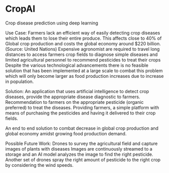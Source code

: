 # CropAI
Crop disease prediction using deep learning

Use Case:
Farmers lack an efficient way of easily detecting crop diseases which leads them to lose their entire produce. This affects close to 40% of Global crop production and costs the global economy around $220 billion. (Source: United Nations) Expensive agronomist are required to travel long distances to access farmers crop fields to diagnose simple diseases and limited agricultural personnel to recommend pesticides to treat their crops
Despite the various technological advancements there is no feasible solution that has been implemented at a large scale to combat this problem which will only become larger as food production increases due to increase in population.

Solution:
An application that uses artificial intelligence to detect crop diseases, provide the appropriate disease diagnostic to farmers.
Recommendation to farmers on the appropriate pesticide (organic preferred) to treat the diseases.
Providing farmers, a simple platform with means of purchasing the pesticides and having it delivered to their crop fields.

An end to end solution to combat decrease in global crop production and global economy amidst growing food production demand.

Possible Future Work:
Drones to survey the agricultural field and capture images of plants with diseases
Images are continuously streamed to a storage and an AI model analyzes the image to find the right pesticide.
Another set of drones spray the right amount of pesticide to the right crop by considering the wind speeds.



